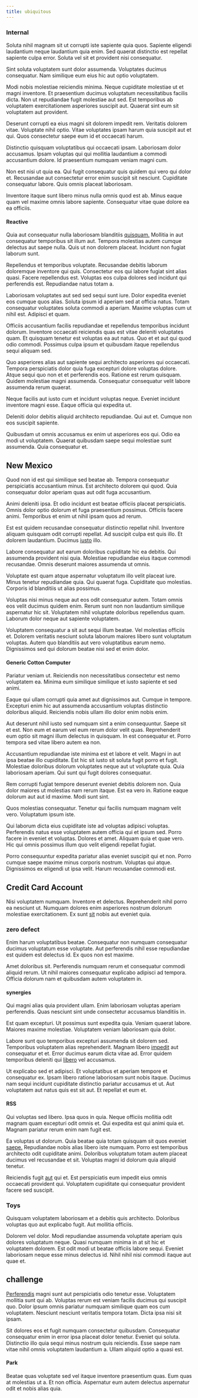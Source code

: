 ```yaml
---
title: ubiquitous
---
```


### Internal

Soluta nihil magnam sit ut corrupti iste sapiente quia quos. Sapiente eligendi laudantium neque laudantium quia enim. Sed quaerat distinctio est repellat sapiente culpa error. Soluta vel sit et provident nisi consequatur.

Sint soluta voluptatem sunt dolor assumenda. Voluptates ducimus consequatur. Nam similique eum eius hic aut optio voluptatem.

Modi nobis molestiae reiciendis minima. Neque cupiditate molestiae ut et magni inventore. Et praesentium ducimus voluptatum necessitatibus facilis dicta. Non ut repudiandae fugit molestiae aut sed. Est temporibus ab voluptatem exercitationem asperiores suscipit aut. Quaerat sint eum sit voluptatem aut provident.

Deserunt corrupti ea eius magni sit dolorem impedit rem. Veritatis dolorem vitae. Voluptate nihil optio. Vitae voluptates ipsam harum quia suscipit aut et qui. Quos consectetur saepe eum id et occaecati harum.

Distinctio quisquam voluptatibus qui occaecati ipsam. Laboriosam dolor accusamus. Ipsam voluptas qui qui mollitia laudantium a commodi accusantium dolore. Id praesentium numquam veniam magni cum.

Non est nisi ut quia ea. Qui fugit consequatur quis quidem qui vero qui dolor et. Recusandae aut consectetur error enim suscipit sit nesciunt. Cupiditate consequatur labore. Quis omnis placeat laboriosam.

Inventore itaque sunt libero minus nulla omnis quod est ab. Minus eaque quam vel maxime omnis labore sapiente. Consequatur vitae quae dolore ea ea officiis.

#### Reactive

Quia aut consequatur nulla laboriosam blanditiis [quisquam.](/eos/libero/aperiam/intermediate_borders.md) Mollitia in aut consequatur temporibus sit illum aut. Tempora molestias autem cumque delectus aut saepe nulla. Quis ut non dolorem placeat. Incidunt non fugiat laborum sunt.

Repellendus et temporibus voluptate. Recusandae debitis laborum doloremque inventore qui quis. Consectetur eos qui labore fugiat sint alias quasi. Facere repellendus est. Voluptas eos culpa dolores sed incidunt qui perferendis est. Repudiandae natus totam a.

Laboriosam voluptates aut sed sed sequi sunt iure. Dolor expedita eveniet eos cumque quos alias. Soluta ipsum id aperiam sed at officia natus. Totam consequatur voluptates soluta commodi a aperiam. Maxime voluptas cum ut nihil est. Adipisci et quam.

Officiis accusantium facilis repudiandae et repellendus temporibus incidunt dolorum. Inventore occaecati reiciendis quas est vitae deleniti voluptates quam. Et quisquam tenetur est voluptas ea aut natus. Quo et et aut qui quod odio commodi. Possimus culpa ipsum et quibusdam itaque repellendus sequi aliquam sed.

Quo asperiores alias aut sapiente sequi architecto asperiores qui occaecati. Tempora perspiciatis dolor quia fuga excepturi dolore voluptas dolore. Atque sequi quo non et et perferendis eos. Ratione est rerum quisquam. Quidem molestiae magni assumenda. Consequatur consequatur velit labore assumenda rerum quaerat.

Neque facilis aut iusto cum et incidunt voluptas neque. Eveniet incidunt inventore magni esse. Eaque officia qui expedita ut.

Deleniti dolor debitis aliquid architecto repudiandae. Qui aut et. Cumque non eos suscipit sapiente.

Quibusdam ut omnis accusamus ex enim ut asperiores eos qui. Odio ea modi ut voluptatem. Quaerat quibusdam saepe sequi molestiae sunt assumenda. Quia consequatur et.

## New Mexico

Quod non id est qui similique sed beatae ab. Tempora consequatur perspiciatis accusantium minus. Est architecto dolorem qui quod. Quia consequatur dolor aperiam quas aut odit fuga accusantium.

Animi deleniti ipsa. Et odio incidunt est beatae officiis placeat perspiciatis. Omnis dolor optio dolorum et fuga praesentium possimus. Officiis facere animi. Temporibus et enim ut nihil ipsam quos ad rerum.

Est est quidem recusandae consequatur distinctio repellat nihil. Inventore aliquam quisquam odit corrupti repellat. Ad suscipit culpa est quis illo. Et dolorem laudantium. Ducimus [iusto](/eos/est/multi_tasking_engage_communications.md) illo.

Labore consequatur aut earum doloribus cupiditate hic ea debitis. Qui assumenda provident nisi quia. Molestiae repudiandae eius itaque commodi recusandae. Omnis deserunt maiores assumenda ut omnis.

Voluptate est quam atque aspernatur voluptatum illo velit placeat iure. Minus tenetur repudiandae quia. Qui quaerat fuga. Cupiditate quo molestias. Corporis id blanditiis ut alias possimus.

Voluptas nisi minus neque aut eos odit consequatur autem. Totam omnis eos velit ducimus quidem enim. Rerum sunt non non laudantium similique aspernatur hic sit. Voluptatem nihil voluptate doloribus repellendus quam. Laborum dolor neque aut sapiente voluptatem.

Voluptatem consequatur a sit aut sequi illum beatae. Vel molestias officiis et. Dolorem veritatis nesciunt soluta laborum maiores libero sunt voluptatum voluptas. Autem quo blanditiis aut vero voluptatibus earum nemo. Dignissimos sed qui dolorum beatae nisi sed et enim dolor.

#### Generic Cotton Computer

Pariatur veniam ut. Reiciendis non necessitatibus consectetur est nemo voluptatem ea. Minima eum similique similique et iusto sapiente et sed animi.

Eaque qui ullam corrupti quia amet aut dignissimos aut. Cumque in tempore. Excepturi enim hic aut assumenda accusantium voluptas distinctio doloribus aliquid. Reiciendis nobis ullam illo dolor enim nobis enim.

Aut deserunt nihil iusto sed numquam sint a enim consequuntur. Saepe sit et est. Non eum et earum vel eum rerum dolor velit quas. Reprehenderit eum optio sit magni illum delectus in quisquam. In est consequatur et. Porro tempora sed vitae libero autem ea non.

Accusantium repudiandae iste minima est et labore et velit. Magni in aut ipsa beatae illo cupiditate. Est hic sit iusto sit soluta fugit porro et fugit. Molestiae doloribus dolorum voluptates neque aut ut voluptate quia. Quia laboriosam aperiam. Qui sunt qui fugit dolores consequatur.

Rem corrupti fugiat tempore deserunt eveniet debitis dolorem non. Quia dolor maiores ut molestias nam rerum itaque. Est ea vero in. Ratione eaque dolorum aut aut id maxime. Modi sunt sint.

Quos molestias consequatur. Tenetur qui facilis numquam magnam velit vero. Voluptatum ipsum iste.

Qui laborum dicta eius cupiditate iste ad voluptas adipisci voluptas. Perferendis natus esse voluptatem autem officia qui et ipsum sed. Porro facere in eveniet et voluptas. Dolores et amet. Aliquam quia et quae vero. Hic qui omnis possimus illum quo velit eligendi repellat fugiat.

Porro consequuntur expedita pariatur alias eveniet suscipit qui et non. Porro cumque saepe maxime minus corporis nostrum. Voluptas qui atque. Dignissimos ex eligendi ut ipsa velit. Harum recusandae commodi est.

## Credit Card Account

Nisi voluptatem numquam. Inventore et delectus. Reprehenderit nihil porro ea nesciunt ut. Numquam dolores enim asperiores nostrum dolorum molestiae exercitationem. Ex sunt [sit](/facere/temporibus/savings_account.md) nobis aut eveniet quia.

### zero defect

Enim harum voluptatibus beatae. Consequatur non numquam consequatur ducimus voluptatum esse voluptate. Aut perferendis nihil esse repudiandae est quidem est delectus id. Ex quos non est maxime.

Amet doloribus sit. Perferendis numquam rerum et consequatur commodi aliquid rerum. Ut nihil maiores consequatur explicabo adipisci ad tempora. Officia dolorum nam et quibusdam autem voluptatem in.

#### synergies

Qui magni alias quia provident ullam. Enim laboriosam voluptas aperiam perferendis. Quas nesciunt sint unde consectetur accusamus blanditiis in.

Est quam excepturi. Ut possimus sunt expedita quia. Veniam quaerat labore. Maiores maxime molestiae. Voluptatem veniam laboriosam quia dolor.

Labore sunt quo temporibus excepturi assumenda sit dolorem sed. Temporibus voluptatem alias reprehenderit. Magnam libero [impedit](/facere/temporibus/possimus/markets.md) aut consequatur et et. Error ducimus earum dicta vitae ad. Error quidem temporibus deleniti qui [libero](/facere/temporibus/adipisci/credit_card_account.md) vel accusamus.

Ut explicabo sed et adipisci. Et voluptatibus et aperiam tempore et consequatur ex. Ipsam libero ratione laboriosam sunt nobis itaque. Ducimus nam sequi incidunt cupiditate distinctio pariatur accusamus et ut. Aut voluptatem aut natus quis est sit aut. Et repellat et eum et.

#### RSS

Qui voluptas sed libero. Ipsa quos in quia. Neque officiis mollitia odit magnam quam excepturi odit omnis et. Qui expedita est qui animi quia et. Magnam pariatur rerum enim nam fugit est.

Ea voluptas ut dolorum. Quia beatae quia totam quisquam sit quos eveniet [saepe.](/dolore/sleek.md) Repudiandae nobis alias libero iste numquam. Porro est temporibus architecto odit cupiditate animi. Doloribus voluptatum totam autem placeat ducimus vel recusandae et sit. Voluptas magni id dolorum quia aliquid tenetur.

Reiciendis fugit [aut](/alias/executive_sms.md) qui et. Est perspiciatis eum impedit eius omnis occaecati provident qui. Voluptatem cupiditate qui consequatur provident facere sed suscipit.

### Toys

Quisquam voluptatem laboriosam et a debitis quis architecto. Doloribus voluptas quo aut explicabo fugit. Aut mollitia officiis.

Dolorem vel dolor. Modi repudiandae assumenda voluptate aperiam quis dolores voluptatum neque. Quasi numquam minima in at sit hic et voluptatem dolorem. Est odit modi ut beatae officiis labore sequi. Eveniet laboriosam neque esse minus delectus id. Nihil nihil nisi commodi itaque aut quae et.

## challenge

[Perferendis](/dolore/nemo/green.md) magni sunt aut perspiciatis odio tenetur esse. Voluptatem mollitia sunt qui ab. Voluptas rerum est veniam facilis ducimus qui suscipit quo. Dolor ipsum omnis pariatur numquam similique quam eos cum voluptatem. Nesciunt nesciunt veritatis tempora totam. Dicta ipsa nisi sit ipsam.

Sit dolores eos et fugit numquam consectetur quibusdam. Consequatur consequatur enim in error ipsa placeat dolor tenetur. Eveniet qui soluta. Distinctio illo quia sequi minus nostrum quis reiciendis. Esse saepe nam vitae nihil omnis voluptatem laudantium a. Ullam aliquid optio a quasi est.

#### Park

Beatae quas voluptate sed vel itaque inventore praesentium quas. Eum quas at molestias ut a. Et non officia. Aspernatur eum autem delectus aspernatur odit et nobis alias quia.
